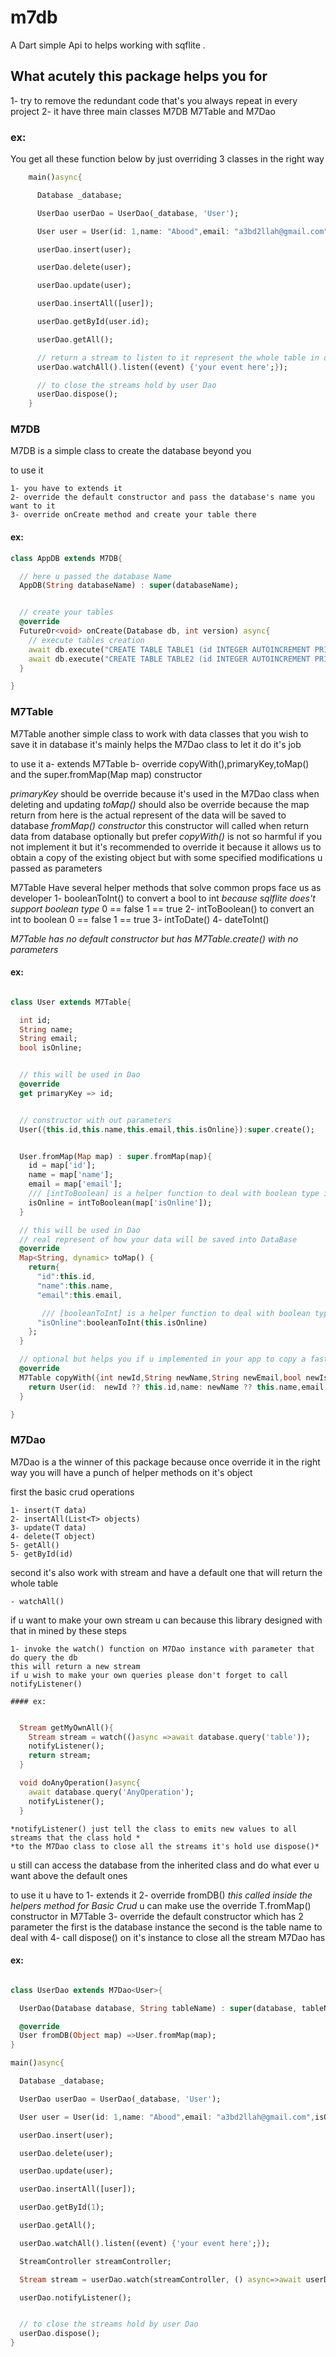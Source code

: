 # m7db

A Dart simple Api to helps working with sqflite .

## What acutely this package helps you for

1- try to remove the redundant code that's you always repeat in every project
2- it have three main classes M7DB M7Table and M7Dao


### ex:

You get all these function below by just overriding 3 classes in the right way

```dart
    main()async{

      Database _database;

      UserDao userDao = UserDao(_database, 'User');

      User user = User(id: 1,name: "Abood",email: "a3bd2llah@gmail.com",isOnline: false);

      userDao.insert(user);

      userDao.delete(user);

      userDao.update(user);

      userDao.insertAll([user]);

      userDao.getById(user.id);

      userDao.getAll();

      // return a stream to listen to it represent the whole table in data base
      userDao.watchAll().listen((event) {'your event here';});

      // to close the streams hold by user Dao
      userDao.dispose();
    }
```

### M7DB

M7DB is a simple class to create the database beyond you

to use it

    1- you have to extends it
    2- override the default constructor and pass the database's name you want to it
    3- override onCreate method and create your table there


#### ex:

```dart
class AppDB extends M7DB{

  // here u passed the database Name
  AppDB(String databaseName) : super(databaseName);


  // create your tables
  @override
  FutureOr<void> onCreate(Database db, int version) async{
    // execute tables creation
    await db.execute("CREATE TABLE TABLE1 (id INTEGER AUTOINCREMENT PRIMARY KEY)");
    await db.execute("CREATE TABLE TABLE2 (id INTEGER AUTOINCREMENT PRIMARY KEY)");
  }

}
```

### M7Table

M7Table another simple class to work with data classes that you wish to save it in database
it's mainly helps the M7Dao class to let it do it's job

to use it
a- extends M7Table
b- override copyWith(),primaryKey,toMap() and the super.fromMap(Map map) constructor

*primaryKey* should be override because it's used in the M7Dao class when deleting and updating
*toMap()* should also be override because the map return from here is the actual represent of the data will be saved to database
*fromMap() constructor* this constructor will called when return data from database optionally but prefer
*copyWith()* is not so harmful if you not implement it but it's recommended to override it
    because it allows us to obtain a copy of the existing object but with some specified modifications u passed as parameters

M7Table Have several helper methods that solve common  props face us as developer
1- booleanToInt() to convert a bool to int *because sqlflite does't support boolean type* 0 == false 1 == true
2- intToBoolean() to convert an int to boolean  0 == false 1 == true
3- intToDate()
4- dateToInt()

*M7Table has no default constructor but has M7Table.create() with no parameters*
#### ex:

```dart

class User extends M7Table{

  int id;
  String name;
  String email;
  bool isOnline;


  // this will be used in Dao
  @override
  get primaryKey => id;


  // constructor with out parameters
  User({this.id,this.name,this.email,this.isOnline}):super.create();


  User.fromMap(Map map) : super.fromMap(map){
    id = map['id'];
    name = map['name'];
    email = map['email'];
    /// [intToBoolean] is a helper function to deal with boolean type in data base beyond u
    isOnline = intToBoolean(map['isOnline']);
  }

  // this will be used in Dao
  // real represent of how your data will be saved into DataBase
  @override
  Map<String, dynamic> toMap() {
    return{
      "id":this.id,
      "name":this.name,
      "email":this.email,

       /// [booleanToInt] is a helper function to deal with boolean type in data base beyond u
      "isOnline":booleanToInt(this.isOnline)
    };
  }

  // optional but helps you if u implemented in your app to copy a fast copy of the existing object
  @override
  M7Table copyWith({int newId,String newName,String newEmail,bool newIsOnline}) {
    return User(id:  newId ?? this.id,name: newName ?? this.name,email: newEmail ?? this.email,isOnline: newIsOnline ?? this.isOnline);
  }

}

```

### M7Dao<T extends M7Table>

M7Dao is a the winner of this package because once override it in the right way
you will have a punch of helper methods on it's object

first the basic crud operations

    1- insert(T data)
    2- insertAll(List<T> objects)
    3- update(T data)
    4- delete(T object)
    5- getAll()
    5- getById(id)

second it's also work with stream and have a default one that will return the whole table

    - watchAll()

if u want to make your own stream u can because this library designed with that in mined
by these steps

    1- invoke the watch() function on M7Dao instance with parameter that do query the db
    this will return a new stream
    if u wish to make your own queries please don't forget to call notifyListener()

    #### ex:

```dart

  Stream getMyOwnAll(){
    Stream stream = watch(()async =>await database.query('table'));
    notifyListener();
    return stream;
  }

  void doAnyOperation()async{
    await database.query('AnyOperation');
    notifyListener();
  }
```

    *notifyListener() just tell the class to emits new values to all streams that the class hold *
    *to the M7Dao class to close all the streams it's hold use dispose()*



u still can access the database from the inherited class and do what ever u want above the default ones

to use it u have to
1- extends it
2- override fromDB() *this called inside the helpers method for Basic Crud* u can make use the override T.fromMap() constructor in M7Table
3- override the default constructor which has 2 parameter the first is the database instance the second is the table name to deal with
4- call dispose() on it's instance to close all the stream M7Dao has
#### ex:

```dart

class UserDao extends M7Dao<User>{

  UserDao(Database database, String tableName) : super(database, tableName);

  @override
  User fromDB(Object map) =>User.fromMap(map);
}

main()async{

  Database _database;

  UserDao userDao = UserDao(_database, 'User');

  User user = User(id: 1,name: "Abood",email: "a3bd2llah@gmail.com",isOnline: false);

  userDao.insert(user);

  userDao.delete(user);

  userDao.update(user);

  userDao.insertAll([user]);

  userDao.getById(1);

  userDao.getAll();

  userDao.watchAll().listen((event) {'your event here';});

  StreamController streamController;

  Stream stream = userDao.watch(streamController, () async=>await userDao.database.query('table'));

  userDao.notifyListener();


  // to close the streams hold by user Dao
  userDao.dispose();
}

```